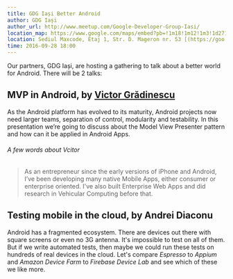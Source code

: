 ```yaml
---
title: GDG Iași Better Android
author: GDG Iași
author_url: http://www.meetup.com/Google-Developer-Group-Iasi/
location_map: https://www.google.com/maps/embed?pb=!1m18!1m12!1m3!1d2713.2087644815665!2d27.59146435129728!3d47.15376557905496!2m3!1f0!2f0!3f0!3m2!1i1024!2i768!4f13.1!3m3!1m2!1s0x40cafb99bdb1a83b%3A0x5d8a792aef5e30ee!2sMaxcode!5e0!3m2!1sen!2sro!4v1459695635353
location: Sediul Maxcode, Etaj 1, Str. D. Mageron nr. 53 [(https://goo.gl/maps/f67fLPM6Qis)](https://goo.gl/maps/f67fLPM6Qis)
time: 2016-09-28 18:00
---
```

Our partners, GDG Iași, are hosting a gathering to talk about a better world for Android. There will be 2 talks:

## MVP in Android, by [Victor Grădinescu](https://www.linkedin.com/in/victorradugradinescu)

As the Android platform has evolved to its maturity, Android projects now need larger teams, separation of control, modularity and testability. In this presentation we’re going to discuss about the Model View Presenter pattern and how can it be applied in Android Apps.

###### A few words about Vcitor

> As an entrepreneur since the early versions of iPhone and Android, I’ve been developing many native Mobile Apps, either consumer or enterprise oriented. I've also built Enterprise Web Apps and did research in Vehicular Computing before that.

## Testing mobile in the cloud, by Andrei Diaconu

Android has a fragmented ecosystem. There are devices out there with square screens or even no 3G antenna. It's impossible to test on all of them. But if we write automated tests, then maybe we could run these tests on hundreds of real devices in the cloud. Let's compare *Espresso* to *Appium* and *Amazon Device Farm* to *Firebase Device Lab* and see which of these we like more.